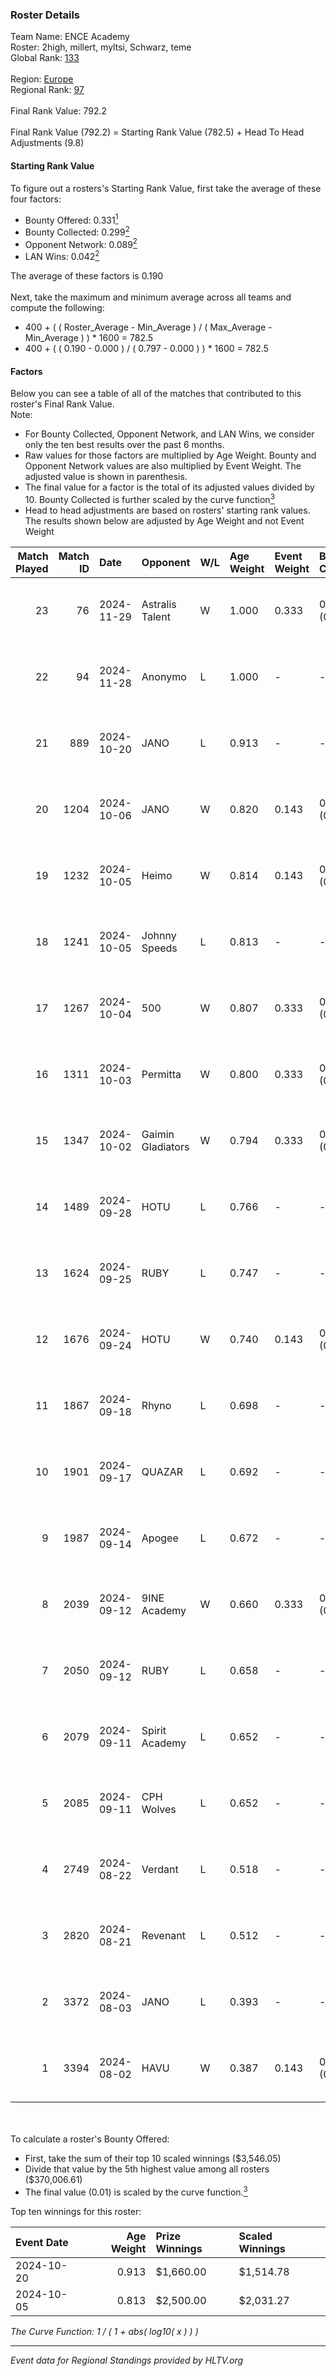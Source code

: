 ### Roster Details<br />
Team Name: ENCE Academy<br />
Roster: 2high, millert, myltsi, Schwarz, teme<br />
Global Rank: [133](../../standings_global_2024_12_02.md)<br />
<br />
Region: [Europe]( ../../standings_europe_2024_12_02.md)<br />
Regional Rank: [97]( ../../standings_europe_2024_12_02.md)<br />
<br />
Final Rank Value:  792.2<br />
<br />
Final Rank Value (792.2) = Starting Rank Value (782.5) + Head To Head Adjustments (9.8)<br />

#### Starting Rank Value<br />
To figure out a rosters's Starting Rank Value, first take the average of these four factors:<br />
- Bounty Offered: 0.331[<sup>1</sup>](#table2)
- Bounty Collected: 0.299[<sup>2</sup>](#table1)
- Opponent Network: 0.089[<sup>2</sup>](#table1)
- LAN Wins: 0.042[<sup>2</sup>](#table1)

The average of these factors is 0.190<br />
<br />
Next, take the maximum and minimum average across all teams and compute the following:<br />
- 400 + ( ( Roster_Average - Min_Average ) / ( Max_Average - Min_Average ) ) * 1600 = 782.5
- 400 + ( ( 0.190 - 0.000 ) / ( 0.797 - 0.000 ) ) * 1600 = 782.5


#### Factors<br />
Below you can see a table of all of the matches that contributed to this roster's Final Rank Value.<br />
Note:<br />

- For Bounty Collected, Opponent Network, and LAN Wins, we consider only the ten best results over the past 6 months.
- Raw values for those factors are multiplied by Age Weight. Bounty and Opponent Network values are also multiplied by Event Weight. The adjusted value is shown in parenthesis.
- The final value for a factor is the total of its adjusted values divided by 10. Bounty Collected is further scaled by the curve function[<sup>3</sup>](#curveFunction)
- Head to head adjustments are based on rosters' starting rank values. The results shown below are adjusted by Age Weight and not Event Weight
<span id="table1"></span><br />


| Match Played | Match ID | Date       | Opponent          | W/L | Age Weight | Event Weight | Bounty Collected | Opponent Network | LAN Wins  | H2H Adj. | Roster                                |
| -: | -: | :- | :- | :- | :- | :- | :- | :- | :- | -: | :- |
|           23 |       76 | 2024-11-29 | Astralis Talent   | W   | 1.000      | 0.333        | 0.004 (0.001)    | 0.332 (0.111)    | 0 (0.000) |    12.96 | 2high, millert, myltsi, Schwarz, teme |
|           22 |       94 | 2024-11-28 | Anonymo           | L   | 1.000      | -            | -                | -                | -         |   -15.41 | 2high, millert, myltsi, Schwarz, teme |
|           21 |      889 | 2024-10-20 | JANO              | L   | 0.913      | -            | -                | -                | -         |    -9.15 | 2high, millert, myltsi, Schwarz, teme |
|           20 |     1204 | 2024-10-06 | JANO              | W   | 0.820      | 0.143        | 0.033 (0.004)    | 0.154 (0.018)    | 0 (0.000) |    17.20 | 2high, millert, myltsi, Schwarz, teme |
|           19 |     1232 | 2024-10-05 | Heimo             | W   | 0.814      | 0.143        | 0.001 (0.000)    | 0.139 (0.016)    | 0 (0.000) |     9.24 | 2high, millert, myltsi, Schwarz, teme |
|           18 |     1241 | 2024-10-05 | Johnny Speeds     | L   | 0.813      | -            | -                | -                | -         |    -3.19 | 2high, millert, myltsi, Schwarz, teme |
|           17 |     1267 | 2024-10-04 | 500               | W   | 0.807      | 0.333        | 0.026 (0.007)    | 0.664 (0.179)    | 0 (0.000) |    18.73 | 2high, millert, myltsi, Schwarz, teme |
|           16 |     1311 | 2024-10-03 | Permitta          | W   | 0.800      | 0.333        | 0.064 (0.017)    | 1.000 (0.267)    | 0 (0.000) |    21.37 | 2high, millert, myltsi, Schwarz, teme |
|           15 |     1347 | 2024-10-02 | Gaimin Gladiators | W   | 0.794      | 0.333        | 0.061 (0.016)    | 0.921 (0.244)    | 0 (0.000) |    20.31 | 2high, millert, myltsi, Schwarz, teme |
|           14 |     1489 | 2024-09-28 | HOTU              | L   | 0.766      | -            | -                | -                | -         |    -8.94 | 2high, millert, myltsi, Schwarz, teme |
|           13 |     1624 | 2024-09-25 | RUBY              | L   | 0.747      | -            | -                | -                | -         |    -9.66 | 2high, millert, myltsi, Schwarz, teme |
|           12 |     1676 | 2024-09-24 | HOTU              | W   | 0.740      | 0.143        | 0.002 (0.000)    | 0.506 (0.054)    | 0 (0.000) |    14.44 | 2high, millert, myltsi, Schwarz, teme |
|           11 |     1867 | 2024-09-18 | Rhyno             | L   | 0.698      | -            | -                | -                | -         |    -2.11 | 2high, millert, myltsi, Schwarz, teme |
|           10 |     1901 | 2024-09-17 | QUAZAR            | L   | 0.692      | -            | -                | -                | -         |   -11.02 | 2high, millert, myltsi, Schwarz, teme |
|            9 |     1987 | 2024-09-14 | Apogee            | L   | 0.672      | -            | -                | -                | -         |    -8.06 | 2high, millert, myltsi, Schwarz, teme |
|            8 |     2039 | 2024-09-12 | 9INE Academy      | W   | 0.660      | 0.333        | 0.000 (0.000)    | 0.000 (0.000)    | 0 (0.000) |     2.51 | 2high, millert, myltsi, Schwarz, teme |
|            7 |     2050 | 2024-09-12 | RUBY              | L   | 0.658      | -            | -                | -                | -         |    -9.74 | 2high, millert, myltsi, Schwarz, teme |
|            6 |     2079 | 2024-09-11 | Spirit Academy    | L   | 0.652      | -            | -                | -                | -         |    -4.04 | 2high, millert, myltsi, Schwarz, teme |
|            5 |     2085 | 2024-09-11 | CPH Wolves        | L   | 0.652      | -            | -                | -                | -         |   -12.82 | 2high, millert, myltsi, Schwarz, teme |
|            4 |     2749 | 2024-08-22 | Verdant           | L   | 0.518      | -            | -                | -                | -         |    -5.33 | 2high, millert, myltsi, Schwarz, teme |
|            3 |     2820 | 2024-08-21 | Revenant          | L   | 0.512      | -            | -                | -                | -         |    -5.91 | 2high, millert, myltsi, Schwarz, teme |
|            2 |     3372 | 2024-08-03 | JANO              | L   | 0.393      | -            | -                | -                | -         |    -3.76 | 2high, millert, myltsi, Schwarz, teme |
|            1 |     3394 | 2024-08-02 | HAVU              | W   | 0.387      | 0.143        | 0.000 (0.000)    | 0.016 (0.001)    | 1 (0.387) |     2.14 | 2high, millert, myltsi, Schwarz, teme |

<br />
<span id="table2"></span><br />
To calculate a roster's Bounty Offered:<br />

- First, take the sum of their top 10 scaled winnings ($3,546.05)
- Divide that value by the 5th highest value among all rosters ($370,006.61)
- The final value (0.01) is scaled by the curve function.[<sup>3</sup>](#curveFunction)

Top ten winnings for this roster:<br />

| Event Date | Age Weight | Prize Winnings | Scaled Winnings |
| :- | -: | :- | :- |
| 2024-10-20 |      0.913 | $1,660.00      | $1,514.78       |
| 2024-10-05 |      0.813 | $2,500.00      | $2,031.27       |


<span id="curveFunction"></span>_The Curve Function: 1 / ( 1 + abs( log10( x ) ) )_<br />

---
_Event data for Regional Standings provided by HLTV.org_<br />
